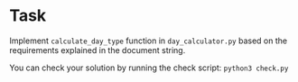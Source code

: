 # Task

Implement `calculate_day_type` function in `day_calculator.py` based on the requirements explained in the document string.

You can check your solution by running the check script:
`python3 check.py`
